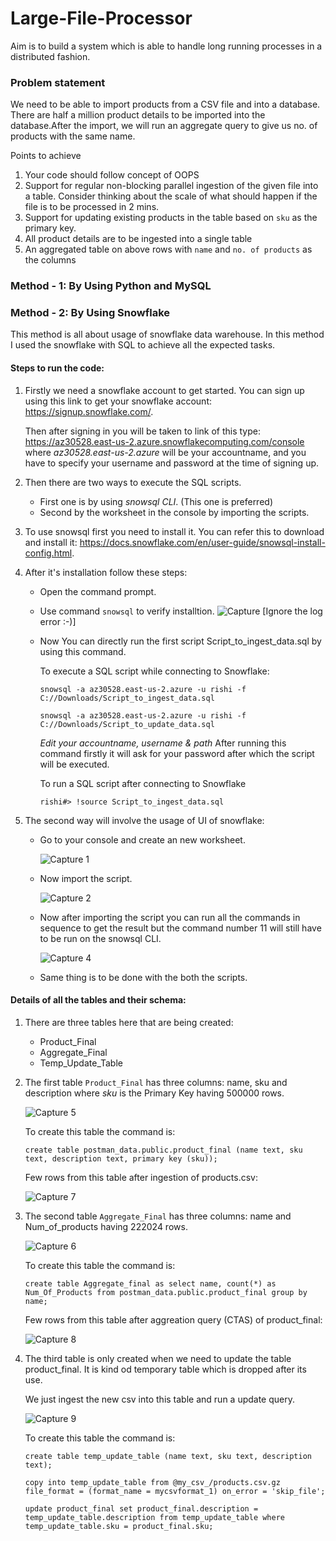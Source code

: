 # Large-File-Processor

Aim is to build a system which is able to handle long running processes in a distributed fashion.

### Problem statement

We need to be able to import products from a CSV file and into a database. There are half a million product details to be imported into the database.After the import, we will run an aggregate query to give us no. of products with the same name.

Points to achieve
   1. Your code should follow concept of OOPS
   2. Support for regular non-blocking parallel ingestion of the given file into a table. Consider thinking about the scale of what should happen if the file is to be processed in       2 mins.
   3. Support for updating existing products in the table based on `sku` as the primary key.
   4. All product details are to be ingested into a single table
   5. An aggregated table on above rows with `name` and `no. of products` as the columns

### Method - 1: By Using Python and MySQL




### Method - 2: By Using Snowflake

This method is all about usage of snowflake data warehouse. In this method I used the snowflake with SQL to achieve all the expected tasks.
  #### Steps to run the code:
   1. Firstly we need a snowflake account to get started.
      You can sign up using this link to get your snowflake account: https://signup.snowflake.com/.
      
      Then after signing in you will be taken to link of this type: https://az30528.east-us-2.azure.snowflakecomputing.com/console where *az30528.east-us-2.azure* will be your           accountname, and you have to specify your username and password at the time of signing up.
      
   2. Then there are two ways to execute the SQL scripts.
      - First one is by using *snowsql CLI*. (This one is preferred)
      - Second by the worksheet in the console by importing the scripts.
   3. To use snowsql first you need to install it. You can refer this to download and install it: https://docs.snowflake.com/en/user-guide/snowsql-install-config.html.
   4. After it's installation follow these steps:
      - Open the command prompt.
      - Use command `snowsql` to verify installtion. 
        ![Capture](https://user-images.githubusercontent.com/50805925/128549407-5f500484-6acc-4b7c-8baa-46f900f22769.PNG) 
        [Ignore the log error :-)]
      - Now You can directly run the first script Script_to_ingest_data.sql by using this command.
      
        To execute a SQL script while connecting to Snowflake:
        
        `snowsql -a az30528.east-us-2.azure -u rishi -f C://Downloads/Script_to_ingest_data.sql` 
        
        `snowsql -a az30528.east-us-2.azure -u rishi -f C://Downloads/Script_to_update_data.sql` 
        
        *Edit your accountname, username & path* After running this command firstly it will ask for your password after which the script will be executed.
        
        To run a SQL script after connecting to Snowflake
         
        `rishi#> !source Script_to_ingest_data.sql`
      
   5. The second way will involve the usage of UI of snowflake:
      - Go to your console and create an new worksheet.
      
        ![Capture 1](https://user-images.githubusercontent.com/50805925/128551116-8892cfa6-e3ac-4f59-80a8-5e9e333f7d59.PNG)
        
      - Now import the script.
      
        ![Capture 2](https://user-images.githubusercontent.com/50805925/128551447-d027cd89-a342-4f00-9590-6adf11928cd6.PNG)
        
      - Now after importing the script you can run all the commands in sequence to get the result but the command number 11 will still have to be run on the snowsql CLI.
        
        ![Capture 4](https://user-images.githubusercontent.com/50805925/128551840-2d20bbde-ab3d-44cf-9b31-f3cef7982680.PNG)
        
      - Same thing is to be done with the both the scripts.
  
  #### Details of all the tables and their schema:
  
   1. There are three tables here that are being created:
      - Product_Final
      - Aggregate_Final
      - Temp_Update_Table
   
   2. The first table `Product_Final` has three columns: name, sku and description where *sku* is the Primary Key having 500000 rows.
   
      ![Capture 5](https://user-images.githubusercontent.com/50805925/128553810-8a39c883-d941-404d-bee7-2b29ccf48123.PNG)
      
      To create this table the command is:
      
      `create table postman_data.public.product_final (name text, sku text, description text, primary key (sku));`
      
      Few rows from this table after ingestion of products.csv:
      
      ![Capture 7](https://user-images.githubusercontent.com/50805925/128554920-fb0862ce-7434-459e-95b9-52914f271b05.PNG)
    
   3. The second table `Aggregate_Final` has three columns: name and Num_of_products having 222024 rows.
   
      ![Capture 6](https://user-images.githubusercontent.com/50805925/128554254-4afcf920-4471-4645-8ccf-aac6eed39b16.PNG)
      
      To create this table the command is:
      
      `create table Aggregate_final as select name, count(*) as Num_Of_Products from postman_data.public.product_final group by name;`
      
      Few rows from this table after aggreation query (CTAS) of product_final:
      
      ![Capture 8](https://user-images.githubusercontent.com/50805925/128555020-06276125-af42-4167-9f00-22f879526d53.PNG)
      
   4. The third table is only created when we need to update the table product_final. It is kind od temporary table which is dropped after its use.
      
      We just ingest the new csv into this table and run a update query.
      
      ![Capture 9](https://user-images.githubusercontent.com/50805925/128555664-70438599-ad1d-4a46-ad5b-aafb0d35ae92.PNG)
      
      To create this table the command is:
      
      `create table temp_update_table (name text, sku text, description text);`
      
      `copy into temp_update_table from @my_csv_/products.csv.gz file_format = (format_name = mycsvformat_1) on_error = 'skip_file';`
      
      `update product_final set product_final.description = temp_update_table.description from temp_update_table where temp_update_table.sku = product_final.sku;`
      
    

   


  


        
    


      
      
      
      
      
      
      
      
      
      
